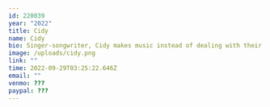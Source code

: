 ```yaml
---
id: 220039
year: "2022"
title: Cidy
name: Cidy
bio: Singer-songwriter, Cidy makes music instead of dealing with their issues.
image: /uploads/cidy.png
link: ""
time: 2022-09-29T03:25:22.646Z
email: ""
venmo: ???
paypal: ???
---
```

